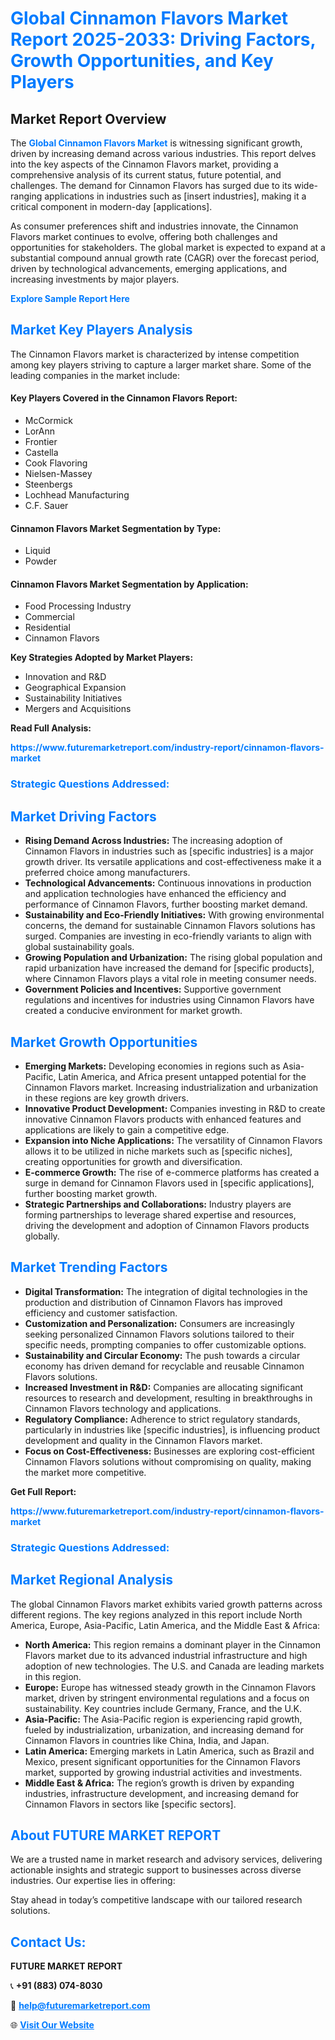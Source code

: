 <h1 style="color: #007BFF;">Global Cinnamon Flavors Market Report 2025-2033: Driving Factors, Growth Opportunities, and Key Players</h1>

<section id="overview">
<h2>Market Report Overview</h2>
<p>The <a href="https://www.futuremarketreport.com/industry-report/cinnamon-flavors-market" style="color: #007BFF; text-decoration: none;"><strong>Global Cinnamon Flavors Market</strong></a> is witnessing significant growth, driven by increasing demand across various industries. This report delves into the key aspects of the Cinnamon Flavors market, providing a comprehensive analysis of its current status, future potential, and challenges. The demand for Cinnamon Flavors has surged due to its wide-ranging applications in industries such as [insert industries], making it a critical component in modern-day [applications].</p>
<p>As consumer preferences shift and industries innovate, the Cinnamon Flavors market continues to evolve, offering both challenges and opportunities for stakeholders. The global market is expected to expand at a substantial compound annual growth rate (CAGR) over the forecast period, driven by technological advancements, emerging applications, and increasing investments by major players.</p>
</section>

<section id="overview">
<p><a href="https://www.futuremarketreport.com/request-sample/reportId=112606" style="color: #007BFF; text-decoration: none;"><strong>Explore Sample Report Here</strong></a></p>
</section>

<section id="key-players">
<h2 style="color: #007BFF;">Market Key Players Analysis</h2>
<p>The Cinnamon Flavors market is characterized by intense competition among key players striving to capture a larger market share. Some of the leading companies in the market include:</p>
<h4>Key Players Covered in the Cinnamon Flavors Report:</h4>
<ul><li>McCormick</li><li>LorAnn</li><li>Frontier</li><li>Castella</li><li>Cook Flavoring</li><li>Nielsen-Massey</li><li>Steenbergs</li><li>Lochhead Manufacturing</li><li>C.F. Sauer</li></ul>
<h4>Cinnamon Flavors Market Segmentation by Type:</h4>
<ul><li>Liquid</li><li>Powder</li></ul>

<h4>Cinnamon Flavors Market Segmentation by Application:</h4>
<ul><li>Food Processing Industry</li><li>Commercial</li><li>Residential</li><li>Cinnamon Flavors</li></ul>
<p><strong>Key Strategies Adopted by Market Players:</strong></p>
<ul>
<li>Innovation and R&D</li>
<li>Geographical Expansion</li>
<li>Sustainability Initiatives</li>
<li>Mergers and Acquisitions</li>
</ul>
</section>

<section>
<p><strong>Read Full Analysis: </strong></p><a href="https://www.futuremarketreport.com/industry-report/cinnamon-flavors-market" style="color: #007BFF; text-decoration: none;"><strong>https://www.futuremarketreport.com/industry-report/cinnamon-flavors-market</strong></a>
<h3 style="color: #007BFF;">Strategic Questions Addressed:</h3>
</section>

<section id="driving-factors">
<h2 style="color: #007BFF;">Market Driving Factors</h2>
<ul>
<li><strong>Rising Demand Across Industries:</strong> The increasing adoption of Cinnamon Flavors in industries such as [specific industries] is a major growth driver. Its versatile applications and cost-effectiveness make it a preferred choice among manufacturers.</li>
<li><strong>Technological Advancements:</strong> Continuous innovations in production and application technologies have enhanced the efficiency and performance of Cinnamon Flavors, further boosting market demand.</li>
<li><strong>Sustainability and Eco-Friendly Initiatives:</strong> With growing environmental concerns, the demand for sustainable Cinnamon Flavors solutions has surged. Companies are investing in eco-friendly variants to align with global sustainability goals.</li>
<li><strong>Growing Population and Urbanization:</strong> The rising global population and rapid urbanization have increased the demand for [specific products], where Cinnamon Flavors plays a vital role in meeting consumer needs.</li>
<li><strong>Government Policies and Incentives:</strong> Supportive government regulations and incentives for industries using Cinnamon Flavors have created a conducive environment for market growth.</li>
</ul>
</section>

<section id="growth-opportunities">
<h2 style="color: #007BFF;">Market Growth Opportunities</h2>
<ul>
<li><strong>Emerging Markets:</strong> Developing economies in regions such as Asia-Pacific, Latin America, and Africa present untapped potential for the Cinnamon Flavors market. Increasing industrialization and urbanization in these regions are key growth drivers.</li>
<li><strong>Innovative Product Development:</strong> Companies investing in R&D to create innovative Cinnamon Flavors products with enhanced features and applications are likely to gain a competitive edge.</li>
<li><strong>Expansion into Niche Applications:</strong> The versatility of Cinnamon Flavors allows it to be utilized in niche markets such as [specific niches], creating opportunities for growth and diversification.</li>
<li><strong>E-commerce Growth:</strong> The rise of e-commerce platforms has created a surge in demand for Cinnamon Flavors used in [specific applications], further boosting market growth.</li>
<li><strong>Strategic Partnerships and Collaborations:</strong> Industry players are forming partnerships to leverage shared expertise and resources, driving the development and adoption of Cinnamon Flavors products globally.</li>
</ul>
</section>

<section id="trending-factors">
<h2 style="color: #007BFF;">Market Trending Factors</h2>
<ul>
<li><strong>Digital Transformation:</strong> The integration of digital technologies in the production and distribution of Cinnamon Flavors has improved efficiency and customer satisfaction.</li>
<li><strong>Customization and Personalization:</strong> Consumers are increasingly seeking personalized Cinnamon Flavors solutions tailored to their specific needs, prompting companies to offer customizable options.</li>
<li><strong>Sustainability and Circular Economy:</strong> The push towards a circular economy has driven demand for recyclable and reusable Cinnamon Flavors solutions.</li>
<li><strong>Increased Investment in R&D:</strong> Companies are allocating significant resources to research and development, resulting in breakthroughs in Cinnamon Flavors technology and applications.</li>
<li><strong>Regulatory Compliance:</strong> Adherence to strict regulatory standards, particularly in industries like [specific industries], is influencing product development and quality in the Cinnamon Flavors market.</li>
<li><strong>Focus on Cost-Effectiveness:</strong> Businesses are exploring cost-efficient Cinnamon Flavors solutions without compromising on quality, making the market more competitive.</li>
</ul>
</section>

<section>
<p><strong>Get Full Report: </strong></p><a href="https://www.futuremarketreport.com/industry-report/cinnamon-flavors-market" style="color: #007BFF; text-decoration: none;"><strong>https://www.futuremarketreport.com/industry-report/cinnamon-flavors-market</strong></a>
<h3 style="color: #007BFF;">Strategic Questions Addressed:</h3>
</section>


<section id="regional-analysis">
<h2 style="color: #007BFF;">Market Regional Analysis</h2>
<p>The global Cinnamon Flavors market exhibits varied growth patterns across different regions. The key regions analyzed in this report include North America, Europe, Asia-Pacific, Latin America, and the Middle East & Africa:</p>
<ul>
<li><strong>North America:</strong> This region remains a dominant player in the Cinnamon Flavors market due to its advanced industrial infrastructure and high adoption of new technologies. The U.S. and Canada are leading markets in this region.</li>
<li><strong>Europe:</strong> Europe has witnessed steady growth in the Cinnamon Flavors market, driven by stringent environmental regulations and a focus on sustainability. Key countries include Germany, France, and the U.K.</li>
<li><strong>Asia-Pacific:</strong> The Asia-Pacific region is experiencing rapid growth, fueled by industrialization, urbanization, and increasing demand for Cinnamon Flavors in countries like China, India, and Japan.</li>
<li><strong>Latin America:</strong> Emerging markets in Latin America, such as Brazil and Mexico, present significant opportunities for the Cinnamon Flavors market, supported by growing industrial activities and investments.</li>
<li><strong>Middle East & Africa:</strong> The region’s growth is driven by expanding industries, infrastructure development, and increasing demand for Cinnamon Flavors in sectors like [specific sectors].</li>
</ul>
</section>

<footer>
<h2 style="color: #007BFF;">About FUTURE MARKET REPORT</h2>
<p>We are a trusted name in market research and advisory services, delivering actionable insights and strategic support to businesses across diverse industries. Our expertise lies in offering:</p>

<p>Stay ahead in today’s competitive landscape with our tailored research solutions.</p>

<h2 style="color: #007BFF;">Contact Us:</h2>
<p><strong>FUTURE MARKET REPORT</strong></p>
<p>📞 <strong>+91 (883) 074-8030</strong></p>
<p>📧 <strong><a href="mailto:help@futuremarketreport.com" style="color: #007BFF;">help@futuremarketreport.com</a></strong></p>
<p>🌐 <strong><a href="https://www.futuremarketreport.com/" style="color: #007BFF;">Visit Our Website</a></strong></p>
</footer>